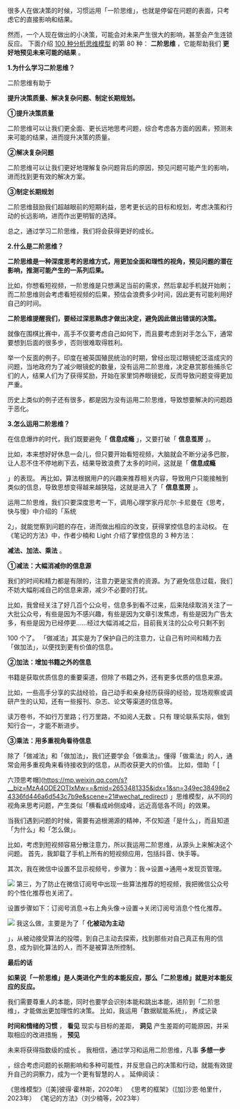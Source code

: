 很多人在做决策的时候，习惯运用「一阶思维」，也就是停留在问题的表面，只考虑它的直接影响和结果。

然而，一个人现在做出的小决策，可能会对未来产生很大的影响，甚至会产生连锁反应。  下面介绍 [100 种分析思维模型](https://mp.weixin.qq.com/mp/appmsgalbum?__biz=MzA4ODE2OTIxMw==&action=getalbum&album_id=1701638273011351554#wechat_redirect) 的第 80 种： **二阶思维** ，它能帮助我们 **更好地预见未来可能的结果** 。

**1.为什么学习二阶思维？**

 二阶思维有助于

**提升决策质量、解决复杂问题、制定长期规划。**

**①提升决策质量**

二阶思维可以让我们更全面、更长远地思考问题，综合考虑各方面的因素，预测未来可能的结果，进而提升决策的质量。 

**②解决复杂问题**

二阶思维可以让我们更好地理解复杂问题背后的原因，预见问题可能产生的影响，进而找到更有效的解决方案。 

**③制定长期规划**

二阶思维鼓励我们超越眼前的短期利益，思考更长远的目标和规划，考虑决策和行动的长远影响，进而作出更明智的选择。

总之，通过学习二阶思维，我们将会获得更好的成长。

**2.什么是二阶思维？**

**二阶思维是一种深度思考的思维方式，用更加全面和理性的视角，预见问题的潜在影响，推测可能产生的一系列后果。**

比如，你想看短视频，一阶思维是只想满足当前的需求，然后拿起手机就开始刷；而二阶思维则会考虑看短视频的后果，预估会浪费多少时间，因此更有可能利用好自己的时间。

**二阶思维提醒我们，要经过深思熟虑才做出决定，避免因此做出错误的决策。**

就像在围棋比赛中，高手不仅要考虑自己如何下，而且要考虑到对手怎么下，通常要想到后面的很多步，否则很难取得胜利。

举一个反面的例子。印度在被英国殖民统治的时期，曾经出现过眼镜蛇泛滥成灾的问题，当地政府为了减少眼镜蛇的数量，没有运用二阶思维，决定悬赏那些捕杀它们的人，结果人们为了获得奖励，开始在家里饲养眼镜蛇，反而导致问题变得更加严重。

历史上类似的例子还有很多，都是因为没有运用二阶思维，导致想要解决的问题趋于恶化。

**3.怎么运用二阶思维？**

 在信息爆炸的时代，我们既要避免「 **信息成瘾** 」，又要打破「 **信息茧房** 」。

比如，本来想好好休息一会儿，但只要开始看短视频，大脑就会不断分泌多巴胺，让人忍不住不停地刷下去，结果导致浪费了太多的时间，这就是「 **信息成瘾**

」的表现。  再比如，算法根据用户的兴趣来推荐相关内容，导致用户只能接触到类似的信息，导致思想变得越来越狭隘，这就是进入了「 **信息茧房** 」。

运用二阶思维，我们只要深度思考一下，调用心理学家丹尼尔·卡尼曼在《思考，快与慢》中介绍的「系统

2」，就能觉察到问题的存在，进而做出相应的改变，获得掌控信息的主动权。  在《笔记的方法》中，作者少楠和 Light 介绍了掌控信息的 3 种方法：

**减法、加法、乘法** 。 

**①减法：大幅消减你的信息源**

我们的时间和精力都是有限的，注意力更是宝贵的资源。为了避免信息过载，我们不妨大幅削减自己的信息来源，减少不必要的打扰。

比如，我曾经关注了好几百个公众号，信息多到看不过来，后来陆续取消关注了一大批公众号，有些是因为不感兴趣，有些是因为文章引发焦虑，有些是因为广告太多，有些是因为已经停更……经过大幅消减之后，目前我关注的公众号只剩不到

100 个了。  「做减法」其实是为了保护自己的注意力，让自己有时间和精力去「做加法」，以便找到更有价值的信息。 

**②加法：增加书籍之外的信息**

书籍是获取优质信息的重要渠道，但除了书籍之外，还有更多优质的信息来源。

比如，一些高手分享的实战经验，自己动手和亲身经历获得的经验，现场观察或调研产生的认知，还有一些报刊、杂志、论文等渠道的信息等。

读万卷书，不如行万里路；行万里路，不如阅人无数  。只有  理论联系实际，做到知行合一，才能不断进步。 

**③乘法：用多重视角看待信息**

除了「做减法」和「做加法」，我们还要学会「做乘法」。懂得「做乘法」的人，通常会用多重视角来看待接收到的信息，从而收获更大的价值。  比如，借助「 [

六顶思考帽](https://mp.weixin.qq.com/s?__biz=MzA4ODE2OTIxMw==&mid=2653481335&idx=1&sn=349ec38498e24336fd446a6d543c7b9e&scene=21#wechat_redirect) 」思维模型，从不同的视角来思考问题，产生类似「横看成岭侧成峰，远近高低各不同」的效果。

当我们遇到问题的时候，需要有追根溯源的精神，不仅知道「是什么」，而且知道「为什么」和「怎么做」。

比如，考虑到短视频容易分散注意力，所以我运用二阶思维，从源头上来解决这个问题。  首先，我卸载了手机上所有的短视频应用，包括抖音、快手等。

其次，我在微信中设置不显示视频号，步骤为：我→设置→通用→发现页管理。

![](https://mmbiz.qpic.cn/mmbiz_png/giaycic3UNwo3Px18llj9RcxteAzHo3cBBY7ZXot4SibMSTYC83btl15EmSWibgVcEibIedwGyIor7FazFuTHsdHW0Q/640?wx_fmt=png&from=appmsg) 第三，为了防止在微信订阅号中出现一些算法推荐的短视频，我把微信公众号的个性化推荐也关闭了。

设置步骤如下：订阅号消息→右上角头像→设置→关闭订阅号消息个性化推荐。

![](https://mmbiz.qpic.cn/mmbiz_png/giaycic3UNwo3Px18llj9RcxteAzHo3cBBqlSibtKTjSAufg4B6fO9AibyiaiaHL9jg0nT7Tv4aKSzoQ9LQJpq1nia4pw/640?wx_fmt=png&from=appmsg) 我这么做，主要是为了「 **化被动为主动**

」，从被动接受算法的投喂，到自己主动去探索，找到那些对自己真正有用的信息，成为驯化算法的人，而不是被算法所控制。  

**最后的话**

**如果说「一阶思维」是人类进化产生的本能反应，那么「二阶思维」就是对本能反应的反应。**

我们需要尊重人的本能，同时也要学会识别本能和跳出本能，进阶到「二阶思维」，才能做出更加理性的决策。  比如，我运用「数据赋能系统」，  养成记录

**时间和情绪的习惯** ， **看见** 现实与目标的差距， **洞见** 产生差距的可能原因，并采取相应的改进措施  ，  **预见**

未来将获得指数级的成长  。  我相信，通过学习和运用二阶思维，凡事 **多想一步**

，综合考虑问题的长期影响和多种可能性，并反思自己的决策和行动，就能有效提升自己的洞察力，成为一个更有智慧的人  。  延伸阅读：

《思维模型》（[美]彼得·霍林斯，2020年）  《思考的框架》（[加]沙恩·帕里什，2023年）  《笔记的方法》（刘少楠等，2023年）
